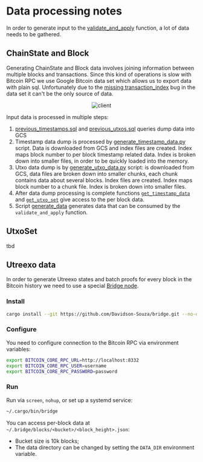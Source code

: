 # Data processing notes
In order to generate input to the [validate_and_apply](../packages/consensus/src/types/chain_state.cairo#L62) function, a lot of data needs to be gathered. 

## ChainState and Block
Generating ChainState and Block data involves joining information between multiple blocks and transactions. Since this kind of operations is slow with Bitcoin RPC we use Google Bitcoin data set which allows us to export data with plain sql. Unfortunately due to the [missing transaction_index](https://github.com/blockchain-etl/bitcoin-etl/issues/47) bug in the data set it can't be the only source of data.

<p align="center" width="100%">
  <img src="./img/data.svg" alt="client"/>
</p>

Input data is processed in multiple steps:
1. [previous_timestamps.sql](../scripts/data/previous_timestamps.sql) and [previous_utxos.sql](../scripts/data/previous_utxos.sql) queries dump data into GCS
2. Timestamp data dump is processed by [generate_timestamp_data.py](../scripts/data/generate_timestamp_data.py) script. Data is downloaded from GCS and index files are created. Index maps block number to per block timestamp related data. Index is broken down into smaller files, in order to be quickly loaded into the memory.
3. Utxo data dump is  by [generate_utxo_data.py](../scripts/data/generate_utxo_data.py) script: is downloaded from GCS, data files are broken down into smaller chunks, each chunk contains data about several blocks. Index files are created. Index maps block number to a chunk file. Index is broken down into smaller files.
4. After data dump processing is complete functions [`get_timestamp_data`](../scripts/data/generate_timestamp_data.py#L88) and [`get_utxo_set`](../scripts/data/generate_utxo_data.py#L125)  give access to the per block data.
5. Script [generate_data](../scripts/data/generate_data.py) generates data that can be consumed by the `validate_and_apply` function.

## UtxoSet
tbd

## Utreexo data

In order to generate Utreexo states and batch proofs for every block in the Bitcoin history we need to use a special [Bridge node](https://github.com/Davidson-Souza/bridge).

### Install

```sh
cargo install --git https://github.com/Davidson-Souza/bridge.git --no-default-features --features shinigami
```

### Configure

You need to configure connection to the Bitcoin RPC via environment variables:

```sh
export BITCOIN_CORE_RPC_URL=http://localhost:8332
export BITCOIN_CORE_RPC_USER=username
export BITCOIN_CORE_RPC_PASSWORD=password
```

### Run

Run via `screen`, `nohup`, or set up a systemd service:

```sh
~/.cargo/bin/bridge
```

You can access per-block data at `~/.bridge/blocks/<bucket>/<block_height>.json`:
- Bucket size is 10k blocks;
- The data directory can be changed by setting the `DATA_DIR` environment variable.

